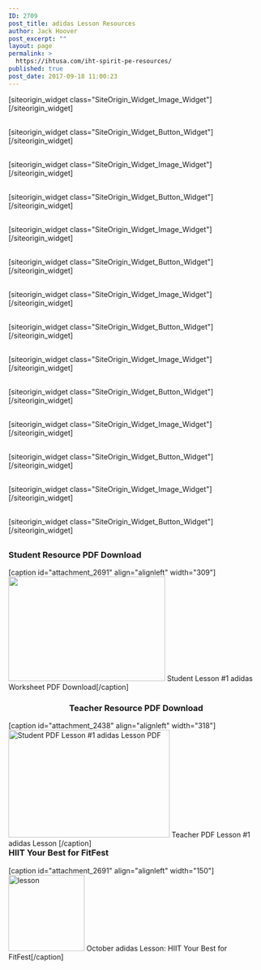 ```yaml
---
ID: 2709
post_title: adidas Lesson Resources
author: Jack Hoover
post_excerpt: ""
layout: page
permalink: >
  https://ihtusa.com/iht-spirit-pe-resources/
published: true
post_date: 2017-09-18 11:00:23
---
```

<div id="pl-2709"  class="panel-layout" ><div id="pg-2709-0"  class="panel-grid panel-no-style"  data-style="{&quot;background_display&quot;:&quot;tile&quot;,&quot;cell_alignment&quot;:&quot;flex-start&quot;}" ><div id="pgc-2709-0-0"  class="panel-grid-cell"  data-weight="1" ><div id="panel-2709-0-0-0" class="so-panel widget widget_sow-image panel-first-child" data-index="0" data-style="{&quot;background_display&quot;:&quot;tile&quot;,&quot;featured_widgets&quot;:&quot;&quot;,&quot;bigger_title&quot;:&quot;&quot;}" >[siteorigin_widget class="SiteOrigin_Widget_Image_Widget"]<input type="hidden" value="{&quot;instance&quot;:{&quot;image&quot;:5838,&quot;image_fallback&quot;:&quot;&quot;,&quot;size&quot;:&quot;large&quot;,&quot;align&quot;:&quot;center&quot;,&quot;title&quot;:&quot;&quot;,&quot;title_position&quot;:&quot;hidden&quot;,&quot;alt&quot;:&quot;&quot;,&quot;url&quot;:&quot;https:\/\/drive.google.com\/file\/d\/0B8e5BMmP2zcDZWo3TmRQbk9ObmM\/view&quot;,&quot;new_window&quot;:true,&quot;bound&quot;:true,&quot;_sow_form_id&quot;:&quot;599ddd6717c1c&quot;,&quot;_sow_form_timestamp&quot;:&quot;1503518618034&quot;,&quot;full_width&quot;:false},&quot;args&quot;:{&quot;before_widget&quot;:&quot;&lt;div id=\&quot;panel-2709-0-0-0\&quot; class=\&quot;so-panel widget widget_sow-image panel-first-child\&quot; data-index=\&quot;0\&quot; data-style=\&quot;{&amp;quot;background_display&amp;quot;:&amp;quot;tile&amp;quot;,&amp;quot;featured_widgets&amp;quot;:&amp;quot;&amp;quot;,&amp;quot;bigger_title&amp;quot;:&amp;quot;&amp;quot;}\&quot; &gt;&quot;,&quot;after_widget&quot;:&quot;&lt;\/div&gt;&quot;,&quot;before_title&quot;:&quot;&lt;h3 class=\&quot;widget-title\&quot;&gt;&lt;span class=\&quot;widget-title__inline\&quot;&gt;&quot;,&quot;after_title&quot;:&quot;&lt;\/span&gt;&lt;\/h3&gt;&quot;,&quot;widget_id&quot;:&quot;widget-0-0-0&quot;}}" />[/siteorigin_widget]</div><div id="panel-2709-0-0-1" class="so-panel widget widget_sow-button" data-index="1" data-style="{&quot;background_display&quot;:&quot;tile&quot;,&quot;featured_widgets&quot;:&quot;&quot;,&quot;bigger_title&quot;:&quot;&quot;}" >[siteorigin_widget class="SiteOrigin_Widget_Button_Widget"]<input type="hidden" value="{&quot;instance&quot;:{&quot;text&quot;:&quot;Click To Download IHT&#039;s Free EBook&quot;,&quot;url&quot;:&quot;https:\/\/drive.google.com\/file\/d\/0B8e5BMmP2zcDZWo3TmRQbk9ObmM\/view&quot;,&quot;new_window&quot;:true,&quot;button_icon&quot;:{&quot;icon_selected&quot;:&quot;fontawesome-cloud-download&quot;,&quot;icon_color&quot;:false,&quot;icon&quot;:0,&quot;so_field_container_state&quot;:&quot;open&quot;},&quot;design&quot;:{&quot;width&quot;:false,&quot;width_unit&quot;:&quot;px&quot;,&quot;align&quot;:&quot;center&quot;,&quot;theme&quot;:&quot;atom&quot;,&quot;button_color&quot;:&quot;#dd9933&quot;,&quot;text_color&quot;:false,&quot;hover&quot;:true,&quot;font&quot;:&quot;default&quot;,&quot;font_size&quot;:&quot;1&quot;,&quot;rounding&quot;:&quot;0.25&quot;,&quot;padding&quot;:&quot;1&quot;,&quot;so_field_container_state&quot;:&quot;open&quot;},&quot;attributes&quot;:{&quot;id&quot;:&quot;&quot;,&quot;classes&quot;:&quot;&quot;,&quot;title&quot;:&quot;&quot;,&quot;onclick&quot;:&quot;&quot;,&quot;rel&quot;:&quot;&quot;,&quot;so_field_container_state&quot;:&quot;closed&quot;},&quot;_sow_form_id&quot;:&quot;599ddd8c3f7b7&quot;,&quot;_sow_form_timestamp&quot;:&quot;1503518546747&quot;},&quot;args&quot;:{&quot;before_widget&quot;:&quot;&lt;div id=\&quot;panel-2709-0-0-1\&quot; class=\&quot;so-panel widget widget_sow-button\&quot; data-index=\&quot;1\&quot; data-style=\&quot;{&amp;quot;background_display&amp;quot;:&amp;quot;tile&amp;quot;,&amp;quot;featured_widgets&amp;quot;:&amp;quot;&amp;quot;,&amp;quot;bigger_title&amp;quot;:&amp;quot;&amp;quot;}\&quot; &gt;&quot;,&quot;after_widget&quot;:&quot;&lt;\/div&gt;&quot;,&quot;before_title&quot;:&quot;&lt;h3 class=\&quot;widget-title\&quot;&gt;&lt;span class=\&quot;widget-title__inline\&quot;&gt;&quot;,&quot;after_title&quot;:&quot;&lt;\/span&gt;&lt;\/h3&gt;&quot;,&quot;widget_id&quot;:&quot;widget-0-0-1&quot;}}" />[/siteorigin_widget]</div><div id="panel-2709-0-0-2" class="so-panel widget widget_sow-image" data-index="2" data-style="{&quot;background_image_attachment&quot;:false,&quot;background_display&quot;:&quot;tile&quot;,&quot;featured_widgets&quot;:&quot;&quot;,&quot;bigger_title&quot;:&quot;&quot;}" >[siteorigin_widget class="SiteOrigin_Widget_Image_Widget"]<input type="hidden" value="{&quot;instance&quot;:{&quot;image&quot;:8209,&quot;image_fallback&quot;:&quot;&quot;,&quot;size&quot;:&quot;medium&quot;,&quot;align&quot;:&quot;left&quot;,&quot;title&quot;:&quot;March&#039;s adidas Lesson for IHT Spirit&quot;,&quot;title_position&quot;:&quot;hidden&quot;,&quot;alt&quot;:&quot;&quot;,&quot;url&quot;:&quot;&quot;,&quot;bound&quot;:true,&quot;_sow_form_id&quot;:&quot;5a32a55e20a28&quot;,&quot;_sow_form_timestamp&quot;:&quot;1520458002376&quot;,&quot;new_window&quot;:false,&quot;full_width&quot;:false},&quot;args&quot;:{&quot;before_widget&quot;:&quot;&lt;div id=\&quot;panel-2709-0-0-2\&quot; class=\&quot;so-panel widget widget_sow-image\&quot; data-index=\&quot;2\&quot; data-style=\&quot;{&amp;quot;background_image_attachment&amp;quot;:false,&amp;quot;background_display&amp;quot;:&amp;quot;tile&amp;quot;,&amp;quot;featured_widgets&amp;quot;:&amp;quot;&amp;quot;,&amp;quot;bigger_title&amp;quot;:&amp;quot;&amp;quot;}\&quot; &gt;&quot;,&quot;after_widget&quot;:&quot;&lt;\/div&gt;&quot;,&quot;before_title&quot;:&quot;&lt;h3 class=\&quot;widget-title\&quot;&gt;&lt;span class=\&quot;widget-title__inline\&quot;&gt;&quot;,&quot;after_title&quot;:&quot;&lt;\/span&gt;&lt;\/h3&gt;&quot;,&quot;widget_id&quot;:&quot;widget-0-0-2&quot;}}" />[/siteorigin_widget]</div><div id="panel-2709-0-0-3" class="so-panel widget widget_sow-button" data-index="3" data-style="{&quot;background_image_attachment&quot;:false,&quot;background_display&quot;:&quot;tile&quot;,&quot;featured_widgets&quot;:&quot;&quot;,&quot;bigger_title&quot;:&quot;&quot;}" >[siteorigin_widget class="SiteOrigin_Widget_Button_Widget"]<input type="hidden" value="{&quot;instance&quot;:{&quot;text&quot;:&quot;Click to download the March adidas Lesson for IHT Spirit: Fun Frisbee Fitness&quot;,&quot;url&quot;:&quot;https:\/\/drive.google.com\/file\/d\/1_owiZ3hYM-lbFATRZaxUpTkjjOLycJU2\/view?usp=sharing&quot;,&quot;new_window&quot;:true,&quot;button_icon&quot;:{&quot;icon_selected&quot;:&quot;fontawesome-cloud-download&quot;,&quot;icon_color&quot;:false,&quot;icon&quot;:0,&quot;icon_placement&quot;:&quot;left&quot;,&quot;so_field_container_state&quot;:&quot;open&quot;},&quot;design&quot;:{&quot;width&quot;:&quot;200px&quot;,&quot;width_unit&quot;:&quot;px&quot;,&quot;align&quot;:&quot;left&quot;,&quot;theme&quot;:&quot;atom&quot;,&quot;button_color&quot;:&quot;#dd9933&quot;,&quot;text_color&quot;:false,&quot;hover&quot;:true,&quot;font&quot;:&quot;default&quot;,&quot;font_size&quot;:&quot;1&quot;,&quot;rounding&quot;:&quot;0.25&quot;,&quot;padding&quot;:&quot;1&quot;,&quot;so_field_container_state&quot;:&quot;open&quot;},&quot;attributes&quot;:{&quot;id&quot;:&quot;&quot;,&quot;classes&quot;:&quot;&quot;,&quot;title&quot;:&quot;&quot;,&quot;onclick&quot;:&quot;&quot;,&quot;rel&quot;:&quot;&quot;,&quot;so_field_container_state&quot;:&quot;closed&quot;},&quot;_sow_form_id&quot;:&quot;5a83ca6a46b54&quot;,&quot;_sow_form_timestamp&quot;:&quot;1520458044063&quot;},&quot;args&quot;:{&quot;before_widget&quot;:&quot;&lt;div id=\&quot;panel-2709-0-0-3\&quot; class=\&quot;so-panel widget widget_sow-button\&quot; data-index=\&quot;3\&quot; data-style=\&quot;{&amp;quot;background_image_attachment&amp;quot;:false,&amp;quot;background_display&amp;quot;:&amp;quot;tile&amp;quot;,&amp;quot;featured_widgets&amp;quot;:&amp;quot;&amp;quot;,&amp;quot;bigger_title&amp;quot;:&amp;quot;&amp;quot;}\&quot; &gt;&quot;,&quot;after_widget&quot;:&quot;&lt;\/div&gt;&quot;,&quot;before_title&quot;:&quot;&lt;h3 class=\&quot;widget-title\&quot;&gt;&lt;span class=\&quot;widget-title__inline\&quot;&gt;&quot;,&quot;after_title&quot;:&quot;&lt;\/span&gt;&lt;\/h3&gt;&quot;,&quot;widget_id&quot;:&quot;widget-0-0-3&quot;}}" />[/siteorigin_widget]</div><div id="panel-2709-0-0-4" class="so-panel widget widget_sow-image" data-index="4" data-style="{&quot;background_image_attachment&quot;:false,&quot;background_display&quot;:&quot;tile&quot;,&quot;featured_widgets&quot;:&quot;&quot;,&quot;bigger_title&quot;:&quot;&quot;}" >[siteorigin_widget class="SiteOrigin_Widget_Image_Widget"]<input type="hidden" value="{&quot;instance&quot;:{&quot;image&quot;:8088,&quot;image_fallback&quot;:&quot;&quot;,&quot;size&quot;:&quot;medium&quot;,&quot;align&quot;:&quot;left&quot;,&quot;title&quot;:&quot;February&#039;s adidas Lesson for IHT Spirit&quot;,&quot;title_position&quot;:&quot;hidden&quot;,&quot;alt&quot;:&quot;&quot;,&quot;url&quot;:&quot;&quot;,&quot;bound&quot;:true,&quot;_sow_form_id&quot;:&quot;5aa05864a8e09&quot;,&quot;_sow_form_timestamp&quot;:&quot;&quot;,&quot;new_window&quot;:false,&quot;full_width&quot;:false},&quot;args&quot;:{&quot;before_widget&quot;:&quot;&lt;div id=\&quot;panel-2709-0-0-4\&quot; class=\&quot;so-panel widget widget_sow-image\&quot; data-index=\&quot;4\&quot; data-style=\&quot;{&amp;quot;background_image_attachment&amp;quot;:false,&amp;quot;background_display&amp;quot;:&amp;quot;tile&amp;quot;,&amp;quot;featured_widgets&amp;quot;:&amp;quot;&amp;quot;,&amp;quot;bigger_title&amp;quot;:&amp;quot;&amp;quot;}\&quot; &gt;&quot;,&quot;after_widget&quot;:&quot;&lt;\/div&gt;&quot;,&quot;before_title&quot;:&quot;&lt;h3 class=\&quot;widget-title\&quot;&gt;&lt;span class=\&quot;widget-title__inline\&quot;&gt;&quot;,&quot;after_title&quot;:&quot;&lt;\/span&gt;&lt;\/h3&gt;&quot;,&quot;widget_id&quot;:&quot;widget-0-0-4&quot;}}" />[/siteorigin_widget]</div><div id="panel-2709-0-0-5" class="so-panel widget widget_sow-button" data-index="5" data-style="{&quot;background_image_attachment&quot;:false,&quot;background_display&quot;:&quot;tile&quot;,&quot;featured_widgets&quot;:&quot;&quot;,&quot;bigger_title&quot;:&quot;&quot;}" >[siteorigin_widget class="SiteOrigin_Widget_Button_Widget"]<input type="hidden" value="{&quot;instance&quot;:{&quot;text&quot;:&quot;Click to download the February adidas Lesson for IHT Spirit: Running&quot;,&quot;url&quot;:&quot;https:\/\/drive.google.com\/file\/d\/1HoPuodKMPoIgestDrZqZdp1QkMgucIAc\/view?usp=sharing&quot;,&quot;new_window&quot;:true,&quot;button_icon&quot;:{&quot;icon_selected&quot;:&quot;fontawesome-cloud-download&quot;,&quot;icon_color&quot;:false,&quot;icon&quot;:0,&quot;icon_placement&quot;:&quot;left&quot;,&quot;so_field_container_state&quot;:&quot;open&quot;},&quot;design&quot;:{&quot;width&quot;:&quot;200px&quot;,&quot;width_unit&quot;:&quot;px&quot;,&quot;align&quot;:&quot;left&quot;,&quot;theme&quot;:&quot;atom&quot;,&quot;button_color&quot;:&quot;#dd9933&quot;,&quot;text_color&quot;:false,&quot;hover&quot;:true,&quot;font&quot;:&quot;default&quot;,&quot;font_size&quot;:&quot;1&quot;,&quot;rounding&quot;:&quot;0.25&quot;,&quot;padding&quot;:&quot;1&quot;,&quot;so_field_container_state&quot;:&quot;open&quot;},&quot;attributes&quot;:{&quot;id&quot;:&quot;&quot;,&quot;classes&quot;:&quot;&quot;,&quot;title&quot;:&quot;&quot;,&quot;onclick&quot;:&quot;&quot;,&quot;rel&quot;:&quot;&quot;,&quot;so_field_container_state&quot;:&quot;closed&quot;},&quot;_sow_form_id&quot;:&quot;5aa0586d24720&quot;,&quot;_sow_form_timestamp&quot;:&quot;&quot;},&quot;args&quot;:{&quot;before_widget&quot;:&quot;&lt;div id=\&quot;panel-2709-0-0-5\&quot; class=\&quot;so-panel widget widget_sow-button\&quot; data-index=\&quot;5\&quot; data-style=\&quot;{&amp;quot;background_image_attachment&amp;quot;:false,&amp;quot;background_display&amp;quot;:&amp;quot;tile&amp;quot;,&amp;quot;featured_widgets&amp;quot;:&amp;quot;&amp;quot;,&amp;quot;bigger_title&amp;quot;:&amp;quot;&amp;quot;}\&quot; &gt;&quot;,&quot;after_widget&quot;:&quot;&lt;\/div&gt;&quot;,&quot;before_title&quot;:&quot;&lt;h3 class=\&quot;widget-title\&quot;&gt;&lt;span class=\&quot;widget-title__inline\&quot;&gt;&quot;,&quot;after_title&quot;:&quot;&lt;\/span&gt;&lt;\/h3&gt;&quot;,&quot;widget_id&quot;:&quot;widget-0-0-5&quot;}}" />[/siteorigin_widget]</div><div id="panel-2709-0-0-6" class="so-panel widget widget_sow-image" data-index="6" data-style="{&quot;background_display&quot;:&quot;tile&quot;,&quot;featured_widgets&quot;:&quot;&quot;,&quot;bigger_title&quot;:&quot;&quot;}" >[siteorigin_widget class="SiteOrigin_Widget_Image_Widget"]<input type="hidden" value="{&quot;instance&quot;:{&quot;image&quot;:7884,&quot;image_fallback&quot;:&quot;&quot;,&quot;size&quot;:&quot;medium&quot;,&quot;align&quot;:&quot;left&quot;,&quot;title&quot;:&quot;January&#039;s adidas Lesson for IHT Spirit&quot;,&quot;title_position&quot;:&quot;hidden&quot;,&quot;alt&quot;:&quot;&quot;,&quot;url&quot;:&quot;&quot;,&quot;bound&quot;:true,&quot;_sow_form_id&quot;:&quot;5a83ca63a1b51&quot;,&quot;_sow_form_timestamp&quot;:&quot;&quot;,&quot;new_window&quot;:false,&quot;full_width&quot;:false},&quot;args&quot;:{&quot;before_widget&quot;:&quot;&lt;div id=\&quot;panel-2709-0-0-6\&quot; class=\&quot;so-panel widget widget_sow-image\&quot; data-index=\&quot;6\&quot; data-style=\&quot;{&amp;quot;background_display&amp;quot;:&amp;quot;tile&amp;quot;,&amp;quot;featured_widgets&amp;quot;:&amp;quot;&amp;quot;,&amp;quot;bigger_title&amp;quot;:&amp;quot;&amp;quot;}\&quot; &gt;&quot;,&quot;after_widget&quot;:&quot;&lt;\/div&gt;&quot;,&quot;before_title&quot;:&quot;&lt;h3 class=\&quot;widget-title\&quot;&gt;&lt;span class=\&quot;widget-title__inline\&quot;&gt;&quot;,&quot;after_title&quot;:&quot;&lt;\/span&gt;&lt;\/h3&gt;&quot;,&quot;widget_id&quot;:&quot;widget-0-0-6&quot;}}" />[/siteorigin_widget]</div><div id="panel-2709-0-0-7" class="so-panel widget widget_sow-button" data-index="7" data-style="{&quot;background_display&quot;:&quot;tile&quot;,&quot;featured_widgets&quot;:&quot;&quot;,&quot;bigger_title&quot;:&quot;&quot;}" >[siteorigin_widget class="SiteOrigin_Widget_Button_Widget"]<input type="hidden" value="{&quot;instance&quot;:{&quot;text&quot;:&quot;Click to download the January adidas Lesson for IHT Spirit: Fit For Life&quot;,&quot;url&quot;:&quot;https:\/\/drive.google.com\/file\/d\/1ciC_i1RqbZROR0-uJTm9SX_3qxg6GrUY\/view?usp=sharing&quot;,&quot;new_window&quot;:true,&quot;button_icon&quot;:{&quot;icon_selected&quot;:&quot;fontawesome-cloud-download&quot;,&quot;icon_color&quot;:false,&quot;icon&quot;:0,&quot;so_field_container_state&quot;:&quot;open&quot;},&quot;design&quot;:{&quot;width&quot;:&quot;200px&quot;,&quot;width_unit&quot;:&quot;px&quot;,&quot;align&quot;:&quot;left&quot;,&quot;theme&quot;:&quot;atom&quot;,&quot;button_color&quot;:&quot;#dd9933&quot;,&quot;text_color&quot;:false,&quot;hover&quot;:true,&quot;font&quot;:&quot;default&quot;,&quot;font_size&quot;:&quot;1&quot;,&quot;rounding&quot;:&quot;0.25&quot;,&quot;padding&quot;:&quot;1&quot;,&quot;so_field_container_state&quot;:&quot;open&quot;},&quot;attributes&quot;:{&quot;id&quot;:&quot;&quot;,&quot;classes&quot;:&quot;&quot;,&quot;title&quot;:&quot;&quot;,&quot;onclick&quot;:&quot;&quot;,&quot;rel&quot;:&quot;&quot;,&quot;so_field_container_state&quot;:&quot;closed&quot;},&quot;_sow_form_id&quot;:&quot;5a554b90042e6&quot;,&quot;_sow_form_timestamp&quot;:&quot;1515540524697&quot;},&quot;args&quot;:{&quot;before_widget&quot;:&quot;&lt;div id=\&quot;panel-2709-0-0-7\&quot; class=\&quot;so-panel widget widget_sow-button\&quot; data-index=\&quot;7\&quot; data-style=\&quot;{&amp;quot;background_display&amp;quot;:&amp;quot;tile&amp;quot;,&amp;quot;featured_widgets&amp;quot;:&amp;quot;&amp;quot;,&amp;quot;bigger_title&amp;quot;:&amp;quot;&amp;quot;}\&quot; &gt;&quot;,&quot;after_widget&quot;:&quot;&lt;\/div&gt;&quot;,&quot;before_title&quot;:&quot;&lt;h3 class=\&quot;widget-title\&quot;&gt;&lt;span class=\&quot;widget-title__inline\&quot;&gt;&quot;,&quot;after_title&quot;:&quot;&lt;\/span&gt;&lt;\/h3&gt;&quot;,&quot;widget_id&quot;:&quot;widget-0-0-7&quot;}}" />[/siteorigin_widget]</div><div id="panel-2709-0-0-8" class="so-panel widget widget_sow-image" data-index="8" data-style="{&quot;background_display&quot;:&quot;tile&quot;,&quot;featured_widgets&quot;:&quot;&quot;,&quot;bigger_title&quot;:&quot;&quot;}" >[siteorigin_widget class="SiteOrigin_Widget_Image_Widget"]<input type="hidden" value="{&quot;instance&quot;:{&quot;image&quot;:6241,&quot;image_fallback&quot;:&quot;&quot;,&quot;size&quot;:&quot;medium&quot;,&quot;align&quot;:&quot;left&quot;,&quot;title&quot;:&quot;December&#039;s adidas Lesson for IHT Spirit&quot;,&quot;title_position&quot;:&quot;hidden&quot;,&quot;alt&quot;:&quot;&quot;,&quot;url&quot;:&quot;&quot;,&quot;bound&quot;:true,&quot;_sow_form_id&quot;:&quot;5a554b8ae8738&quot;,&quot;_sow_form_timestamp&quot;:&quot;&quot;,&quot;new_window&quot;:false,&quot;full_width&quot;:false},&quot;args&quot;:{&quot;before_widget&quot;:&quot;&lt;div id=\&quot;panel-2709-0-0-8\&quot; class=\&quot;so-panel widget widget_sow-image\&quot; data-index=\&quot;8\&quot; data-style=\&quot;{&amp;quot;background_display&amp;quot;:&amp;quot;tile&amp;quot;,&amp;quot;featured_widgets&amp;quot;:&amp;quot;&amp;quot;,&amp;quot;bigger_title&amp;quot;:&amp;quot;&amp;quot;}\&quot; &gt;&quot;,&quot;after_widget&quot;:&quot;&lt;\/div&gt;&quot;,&quot;before_title&quot;:&quot;&lt;h3 class=\&quot;widget-title\&quot;&gt;&lt;span class=\&quot;widget-title__inline\&quot;&gt;&quot;,&quot;after_title&quot;:&quot;&lt;\/span&gt;&lt;\/h3&gt;&quot;,&quot;widget_id&quot;:&quot;widget-0-0-8&quot;}}" />[/siteorigin_widget]</div><div id="panel-2709-0-0-9" class="so-panel widget widget_sow-button" data-index="9" data-style="{&quot;background_display&quot;:&quot;tile&quot;,&quot;featured_widgets&quot;:&quot;&quot;,&quot;bigger_title&quot;:&quot;&quot;}" >[siteorigin_widget class="SiteOrigin_Widget_Button_Widget"]<input type="hidden" value="{&quot;instance&quot;:{&quot;text&quot;:&quot;Click to download the December adidas Lesson for IHT Spirit: Fun, F.I.T.T.ness and Forever Strong&quot;,&quot;url&quot;:&quot;https:\/\/drive.google.com\/file\/d\/1p273sNln0HtlD72heIhWRIIuWITfE-Ye\/view?usp=sharing&quot;,&quot;new_window&quot;:true,&quot;button_icon&quot;:{&quot;icon_selected&quot;:&quot;fontawesome-cloud-download&quot;,&quot;icon_color&quot;:false,&quot;icon&quot;:0,&quot;so_field_container_state&quot;:&quot;open&quot;},&quot;design&quot;:{&quot;width&quot;:&quot;200px&quot;,&quot;width_unit&quot;:&quot;px&quot;,&quot;align&quot;:&quot;left&quot;,&quot;theme&quot;:&quot;atom&quot;,&quot;button_color&quot;:&quot;#dd9933&quot;,&quot;text_color&quot;:false,&quot;hover&quot;:true,&quot;font&quot;:&quot;default&quot;,&quot;font_size&quot;:&quot;1&quot;,&quot;rounding&quot;:&quot;0.25&quot;,&quot;padding&quot;:&quot;1&quot;,&quot;so_field_container_state&quot;:&quot;open&quot;},&quot;attributes&quot;:{&quot;id&quot;:&quot;&quot;,&quot;classes&quot;:&quot;&quot;,&quot;title&quot;:&quot;&quot;,&quot;onclick&quot;:&quot;&quot;,&quot;rel&quot;:&quot;&quot;,&quot;so_field_container_state&quot;:&quot;closed&quot;},&quot;_sow_form_id&quot;:&quot;5a32a5f359418&quot;,&quot;_sow_form_timestamp&quot;:&quot;1513269093906&quot;},&quot;args&quot;:{&quot;before_widget&quot;:&quot;&lt;div id=\&quot;panel-2709-0-0-9\&quot; class=\&quot;so-panel widget widget_sow-button\&quot; data-index=\&quot;9\&quot; data-style=\&quot;{&amp;quot;background_display&amp;quot;:&amp;quot;tile&amp;quot;,&amp;quot;featured_widgets&amp;quot;:&amp;quot;&amp;quot;,&amp;quot;bigger_title&amp;quot;:&amp;quot;&amp;quot;}\&quot; &gt;&quot;,&quot;after_widget&quot;:&quot;&lt;\/div&gt;&quot;,&quot;before_title&quot;:&quot;&lt;h3 class=\&quot;widget-title\&quot;&gt;&lt;span class=\&quot;widget-title__inline\&quot;&gt;&quot;,&quot;after_title&quot;:&quot;&lt;\/span&gt;&lt;\/h3&gt;&quot;,&quot;widget_id&quot;:&quot;widget-0-0-9&quot;}}" />[/siteorigin_widget]</div><div id="panel-2709-0-0-10" class="so-panel widget widget_sow-image" data-index="10" data-style="{&quot;background_display&quot;:&quot;tile&quot;,&quot;featured_widgets&quot;:&quot;&quot;,&quot;bigger_title&quot;:&quot;&quot;}" >[siteorigin_widget class="SiteOrigin_Widget_Image_Widget"]<input type="hidden" value="{&quot;instance&quot;:{&quot;image&quot;:6110,&quot;image_fallback&quot;:&quot;&quot;,&quot;size&quot;:&quot;medium&quot;,&quot;align&quot;:&quot;left&quot;,&quot;title&quot;:&quot;November adidas Lesson for IHT Spirit - teacher guide&quot;,&quot;title_position&quot;:&quot;hidden&quot;,&quot;alt&quot;:&quot;&quot;,&quot;url&quot;:&quot;&quot;,&quot;bound&quot;:true,&quot;_sow_form_id&quot;:&quot;59f8c5786f2e1&quot;,&quot;_sow_form_timestamp&quot;:&quot;1509476818554&quot;,&quot;new_window&quot;:false,&quot;full_width&quot;:false},&quot;args&quot;:{&quot;before_widget&quot;:&quot;&lt;div id=\&quot;panel-2709-0-0-10\&quot; class=\&quot;so-panel widget widget_sow-image\&quot; data-index=\&quot;10\&quot; data-style=\&quot;{&amp;quot;background_display&amp;quot;:&amp;quot;tile&amp;quot;,&amp;quot;featured_widgets&amp;quot;:&amp;quot;&amp;quot;,&amp;quot;bigger_title&amp;quot;:&amp;quot;&amp;quot;}\&quot; &gt;&quot;,&quot;after_widget&quot;:&quot;&lt;\/div&gt;&quot;,&quot;before_title&quot;:&quot;&lt;h3 class=\&quot;widget-title\&quot;&gt;&lt;span class=\&quot;widget-title__inline\&quot;&gt;&quot;,&quot;after_title&quot;:&quot;&lt;\/span&gt;&lt;\/h3&gt;&quot;,&quot;widget_id&quot;:&quot;widget-0-0-10&quot;}}" />[/siteorigin_widget]</div><div id="panel-2709-0-0-11" class="so-panel widget widget_sow-button" data-index="11" data-style="{&quot;background_display&quot;:&quot;tile&quot;,&quot;featured_widgets&quot;:&quot;&quot;,&quot;bigger_title&quot;:&quot;&quot;}" >[siteorigin_widget class="SiteOrigin_Widget_Button_Widget"]<input type="hidden" value="{&quot;instance&quot;:{&quot;text&quot;:&quot;Click To Download November&#039;s adidas Lesson for IHT Spirit Teacher Guide&quot;,&quot;url&quot;:&quot;https:\/\/drive.google.com\/file\/d\/0B5c9Nj60vYwXbXdzTUJ6UW9DcGM\/view?usp=sharing&quot;,&quot;new_window&quot;:true,&quot;button_icon&quot;:{&quot;icon_selected&quot;:&quot;fontawesome-cloud-download&quot;,&quot;icon_color&quot;:false,&quot;icon&quot;:0,&quot;so_field_container_state&quot;:&quot;open&quot;},&quot;design&quot;:{&quot;width&quot;:&quot;200px&quot;,&quot;width_unit&quot;:&quot;px&quot;,&quot;align&quot;:&quot;left&quot;,&quot;theme&quot;:&quot;atom&quot;,&quot;button_color&quot;:&quot;#dd9933&quot;,&quot;text_color&quot;:false,&quot;hover&quot;:true,&quot;font&quot;:&quot;default&quot;,&quot;font_size&quot;:&quot;1&quot;,&quot;rounding&quot;:&quot;0.25&quot;,&quot;padding&quot;:&quot;1&quot;,&quot;so_field_container_state&quot;:&quot;open&quot;},&quot;attributes&quot;:{&quot;id&quot;:&quot;&quot;,&quot;classes&quot;:&quot;&quot;,&quot;title&quot;:&quot;&quot;,&quot;onclick&quot;:&quot;&quot;,&quot;rel&quot;:&quot;&quot;,&quot;so_field_container_state&quot;:&quot;closed&quot;},&quot;_sow_form_id&quot;:&quot;59f8c9c200b12&quot;,&quot;_sow_form_timestamp&quot;:&quot;1509476933781&quot;},&quot;args&quot;:{&quot;before_widget&quot;:&quot;&lt;div id=\&quot;panel-2709-0-0-11\&quot; class=\&quot;so-panel widget widget_sow-button\&quot; data-index=\&quot;11\&quot; data-style=\&quot;{&amp;quot;background_display&amp;quot;:&amp;quot;tile&amp;quot;,&amp;quot;featured_widgets&amp;quot;:&amp;quot;&amp;quot;,&amp;quot;bigger_title&amp;quot;:&amp;quot;&amp;quot;}\&quot; &gt;&quot;,&quot;after_widget&quot;:&quot;&lt;\/div&gt;&quot;,&quot;before_title&quot;:&quot;&lt;h3 class=\&quot;widget-title\&quot;&gt;&lt;span class=\&quot;widget-title__inline\&quot;&gt;&quot;,&quot;after_title&quot;:&quot;&lt;\/span&gt;&lt;\/h3&gt;&quot;,&quot;widget_id&quot;:&quot;widget-0-0-11&quot;}}" />[/siteorigin_widget]</div><div id="panel-2709-0-0-12" class="so-panel widget widget_sow-image" data-index="12" data-style="{&quot;background_display&quot;:&quot;tile&quot;,&quot;featured_widgets&quot;:&quot;&quot;,&quot;bigger_title&quot;:&quot;&quot;}" >[siteorigin_widget class="SiteOrigin_Widget_Image_Widget"]<input type="hidden" value="{&quot;instance&quot;:{&quot;image&quot;:6111,&quot;image_fallback&quot;:&quot;&quot;,&quot;size&quot;:&quot;medium&quot;,&quot;align&quot;:&quot;left&quot;,&quot;title&quot;:&quot;November adidas Lesson for IHT Spirit - student worksheet&quot;,&quot;title_position&quot;:&quot;hidden&quot;,&quot;alt&quot;:&quot;&quot;,&quot;url&quot;:&quot;&quot;,&quot;bound&quot;:true,&quot;_sow_form_id&quot;:&quot;59f8c77c234ab&quot;,&quot;_sow_form_timestamp&quot;:&quot;1509477011661&quot;,&quot;new_window&quot;:false,&quot;full_width&quot;:false},&quot;args&quot;:{&quot;before_widget&quot;:&quot;&lt;div id=\&quot;panel-2709-0-0-12\&quot; class=\&quot;so-panel widget widget_sow-image\&quot; data-index=\&quot;12\&quot; data-style=\&quot;{&amp;quot;background_display&amp;quot;:&amp;quot;tile&amp;quot;,&amp;quot;featured_widgets&amp;quot;:&amp;quot;&amp;quot;,&amp;quot;bigger_title&amp;quot;:&amp;quot;&amp;quot;}\&quot; &gt;&quot;,&quot;after_widget&quot;:&quot;&lt;\/div&gt;&quot;,&quot;before_title&quot;:&quot;&lt;h3 class=\&quot;widget-title\&quot;&gt;&lt;span class=\&quot;widget-title__inline\&quot;&gt;&quot;,&quot;after_title&quot;:&quot;&lt;\/span&gt;&lt;\/h3&gt;&quot;,&quot;widget_id&quot;:&quot;widget-0-0-12&quot;}}" />[/siteorigin_widget]</div><div id="panel-2709-0-0-13" class="so-panel widget widget_sow-button panel-last-child" data-index="13" data-style="{&quot;background_display&quot;:&quot;tile&quot;,&quot;featured_widgets&quot;:&quot;&quot;,&quot;bigger_title&quot;:&quot;&quot;}" >[siteorigin_widget class="SiteOrigin_Widget_Button_Widget"]<input type="hidden" value="{&quot;instance&quot;:{&quot;text&quot;:&quot;Click To Download November&#039;s adidas Lesson for IHT Spirit Student Worksheet&quot;,&quot;url&quot;:&quot;https:\/\/drive.google.com\/file\/d\/0B5c9Nj60vYwXTzVJV0RLdFVYR0k\/view?usp=sharing&quot;,&quot;new_window&quot;:true,&quot;button_icon&quot;:{&quot;icon_selected&quot;:&quot;fontawesome-cloud-download&quot;,&quot;icon_color&quot;:false,&quot;icon&quot;:0,&quot;so_field_container_state&quot;:&quot;open&quot;},&quot;design&quot;:{&quot;width&quot;:&quot;200px&quot;,&quot;width_unit&quot;:&quot;px&quot;,&quot;align&quot;:&quot;left&quot;,&quot;theme&quot;:&quot;atom&quot;,&quot;button_color&quot;:&quot;#dd9933&quot;,&quot;text_color&quot;:false,&quot;hover&quot;:true,&quot;font&quot;:&quot;default&quot;,&quot;font_size&quot;:&quot;1&quot;,&quot;rounding&quot;:&quot;0.25&quot;,&quot;padding&quot;:&quot;1&quot;,&quot;so_field_container_state&quot;:&quot;open&quot;},&quot;attributes&quot;:{&quot;id&quot;:&quot;&quot;,&quot;classes&quot;:&quot;&quot;,&quot;title&quot;:&quot;&quot;,&quot;onclick&quot;:&quot;&quot;,&quot;rel&quot;:&quot;&quot;,&quot;so_field_container_state&quot;:&quot;closed&quot;},&quot;_sow_form_id&quot;:&quot;59f8ca584a8fc&quot;,&quot;_sow_form_timestamp&quot;:&quot;1509477001686&quot;},&quot;args&quot;:{&quot;before_widget&quot;:&quot;&lt;div id=\&quot;panel-2709-0-0-13\&quot; class=\&quot;so-panel widget widget_sow-button panel-last-child\&quot; data-index=\&quot;13\&quot; data-style=\&quot;{&amp;quot;background_display&amp;quot;:&amp;quot;tile&amp;quot;,&amp;quot;featured_widgets&amp;quot;:&amp;quot;&amp;quot;,&amp;quot;bigger_title&amp;quot;:&amp;quot;&amp;quot;}\&quot; &gt;&quot;,&quot;after_widget&quot;:&quot;&lt;\/div&gt;&quot;,&quot;before_title&quot;:&quot;&lt;h3 class=\&quot;widget-title\&quot;&gt;&lt;span class=\&quot;widget-title__inline\&quot;&gt;&quot;,&quot;after_title&quot;:&quot;&lt;\/span&gt;&lt;\/h3&gt;&quot;,&quot;widget_id&quot;:&quot;widget-0-0-13&quot;}}" />[/siteorigin_widget]</div></div></div><div id="pg-2709-1"  class="panel-grid panel-no-style"  data-style="{&quot;background_display&quot;:&quot;tile&quot;,&quot;cell_alignment&quot;:&quot;flex-start&quot;}" ><div id="pgc-2709-1-0"  class="panel-grid-cell"  data-weight="1" ><div id="panel-2709-1-0-0" class="so-panel widget widget_sow-editor panel-first-child panel-last-child" data-index="14" data-style="{&quot;background_display&quot;:&quot;tile&quot;,&quot;featured_widgets&quot;:&quot;&quot;,&quot;bigger_title&quot;:&quot;&quot;}" ><div class="so-widget-sow-editor so-widget-sow-editor-base">
<div class="siteorigin-widget-tinymce textwidget">
	<h3>Student Resource PDF Download</h3>
[caption id="attachment_2691" align="alignleft" width="309"]<a href="https://ihtusa.com/wp-content/uploads/2016/10/Student_worksheet_1.pdf"><img class="wp-image-2691" src="https://ihtusa.com/wp-content/uploads/2016/09/FitKit.jpg" width="309" height="206" /></a> Student Lesson #1 adidas Worksheet PDF Download[/caption]
<div>
<div style="float: right;">
<h3 style="text-align: center;">Teacher Resource PDF Download</h3>
[caption id="attachment_2438" align="alignleft" width="318"]<a href="https://drive.google.com/file/d/0B8e5BMmP2zcDLWNGeTh0Nk85WWExVFZVRjg2cGx4d0h3RnV3/view"><img class="wp-image-2438" src="https://ihtusa.com/wp-content/uploads/2016/08/Spirit_Curr_Student_Straght600x400.jpg" alt="Student PDF Lesson #1 adidas Lesson PDF" width="318" height="212" /></a> Teacher PDF Lesson #1 adidas Lesson [/caption]
</div>
</div>
<h3>HIIT Your Best for FitFest</h3>
[caption id="attachment_2691" align="alignleft" width="150"]<a href="https://ihtusa.com/wp-content/uploads/2017/09/Adidas-Lesson-October-HIIT-Your-Best-For-FitFest.pdf"><img class="aligncenter wp-image-6025 size-thumbnail" src="https://ihtusa.com/wp-content/uploads/2017/09/Adidas-Lesson-October-HIIT-Your-Best-For-FitFest-1-150x150.jpg" alt="lesson" width="150" height="150" /></a> October adidas Lesson: HIIT Your Best for FitFest[/caption]</div>
</div></div></div></div></div>

<style type="text/css" class="panels-style" data-panels-style-for-post="2709">@import url(https://ihtusa.com/wp-content/plugins/siteorigin-panels/css/front-flex.css); #pgc-2709-0-0 , #pgc-2709-1-0 { width:100%;width:calc(100% - ( 0 * 30px ) ) } #pg-2709-0 , #pl-2709 .so-panel { margin-bottom:30px } #pl-2709 .so-panel:last-child { margin-bottom:0px } #pg-2709-0.panel-no-style, #pg-2709-0.panel-has-style > .panel-row-style , #pg-2709-1.panel-no-style, #pg-2709-1.panel-has-style > .panel-row-style { -webkit-align-items:flex-start;align-items:flex-start } @media (max-width:780px){ #pg-2709-0.panel-no-style, #pg-2709-0.panel-has-style > .panel-row-style , #pg-2709-1.panel-no-style, #pg-2709-1.panel-has-style > .panel-row-style { -webkit-flex-direction:column;-ms-flex-direction:column;flex-direction:column } #pg-2709-0 .panel-grid-cell , #pg-2709-1 .panel-grid-cell { margin-right:0 } #pg-2709-0 .panel-grid-cell , #pg-2709-1 .panel-grid-cell { width:100% } #pl-2709 .panel-grid-cell { padding:0 } #pl-2709 .panel-grid .panel-grid-cell-empty { display:none } #pl-2709 .panel-grid .panel-grid-cell-mobile-last { margin-bottom:0px }  } </style>